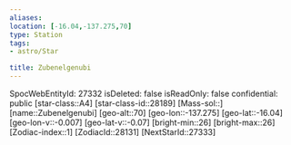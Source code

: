 ```yaml
---
aliases: 
location: [-16.04,-137.275,70]
type: Station
tags:
- astro/Star

title: Zubenelgenubi
---
```

SpocWebEntityId: 27332
isDeleted: false
isReadOnly: false
confidential: public
[star-class::A4]
[star-class-id::28189]
[Mass-sol::]
[name::Zubenelgenubi]
[geo-alt::70]
[geo-lon::-137.275]
[geo-lat::-16.04]
[geo-lon-v::-0.007]
[geo-lat-v::-0.07]
[bright-min::26]
[bright-max::26]
[Zodiac-index::1]
[ZodiacId::28131]
[NextStarId::27333]



